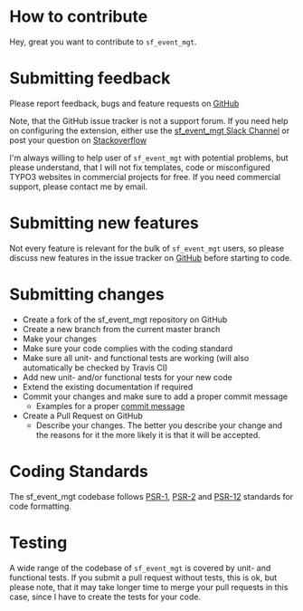 How to contribute
=================

Hey, great you want to contribute to ``sf_event_mgt``.

Submitting feedback
===================
Please report feedback, bugs and feature requests on [GitHub](https://github.com/derhansen/sf_event_mgt/issues)

Note, that the GitHub issue tracker is not a support forum. If you need help on configuring the extension,
either use the [sf_event_mgt Slack Channel](https://typo3.slack.com/messages/C83T6DEKY/) or post your question
on [Stackoverflow](https://stackoverflow.com/questions/tagged/typo3)

I'm always willing to help user of ``sf_event_mgt`` with potential problems, but please understand, that I will
not fix templates, code or misconfigured TYPO3 websites in commercial projects for free. If you need
commercial support, please contact me by email.

Submitting new features
=======================
Not every feature is relevant for the bulk of ``sf_event_mgt`` users, so please discuss new features in the 
issue tracker on [GitHub](https://github.com/derhansen/sf_event_mgt/issues) before starting to code.  

Submitting changes
==================
* Create a fork of the sf_event_mgt repository on GitHub
* Create a new branch from the current master branch
* Make your changes
* Make sure your code complies with the coding standard 
* Make sure all unit- and functional tests are working (will also automatically be checked by Travis CI)
* Add new unit- and/or functional tests for your new code
* Extend the existing documentation if required
* Commit your changes and make sure to add a proper commit message
  * Examples for a proper [commit message](https://docs.typo3.org/typo3cms/ContributionWorkflowGuide/Appendix/GeneralTopics/CommitMessage.html)
* Create a Pull Request on GitHub
  * Describe your changes. The better you describe your change and the reasons for it the more likely it is that it will be accepted.

Coding Standards
================
The sf_event_mgt codebase follows [PSR-1](https://www.php-fig.org/psr/psr-1/), 
[PSR-2](https://www.php-fig.org/psr/psr-2/) and [PSR-12](https://www.php-fig.org/psr/psr-12/) standards for code formatting. 

Testing
=======
A wide range of the codebase of ``sf_event_mgt`` is covered by unit- and functional tests. If you submit a pull
request without tests, this is ok, but please note, that it may take longer time to merge your pull requests in
this case, since I have to create the tests for your code.  